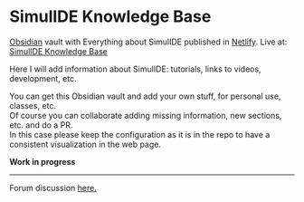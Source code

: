 # SimulIDE Knowledge Base

[Obsidian](https://obsidian.md/) vault with Everything about SimulIDE published in [Netlify](https://www.netlify.com/).
Live at: [SimulIDE Knowledge Base](https://knowledge-base.simulide.com/)

Here I will add information about SimulIDE: tutorials, links to videos, development, etc.

You can get this Obsidian vault and add your own stuff, for personal use, classes, etc.  
Of course you can collaborate adding missing information, new sections, etc. and do a PR.  
In this case please keep the configuration as it is in the repo to have a consistent visualization in the web page.

**Work in progress**

---

Forum discussion [here.](https://simulide.forumotion.com/t1613-simulide-knowledge-base)
